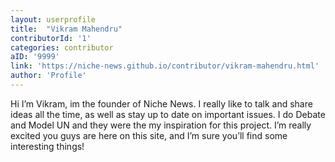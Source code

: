 ```yaml
---
layout: userprofile
title:  "Vikram Mahendru" 
contributorId: '1'
categories: contributor
aID: '9999'
link: 'https://niche-news.github.io/contributor/vikram-mahendru.html'
author: 'Profile'
---
```


Hi I’m Vikram, im the founder of Niche News. I really like to talk and share ideas all the time, as well as stay up to date on important issues. I do Debate and Model UN and they were the my inspiration for this project. I’m really excited you guys are here on this site, and I’m sure you’ll find some interesting things!